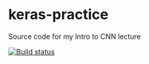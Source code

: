 # keras-practice
Source code for my Intro to CNN lecture

[![Build status](https://travis-ci.org/NirantK/keras-practice.svg?master)](https://travis-ci.org/NirantK)
